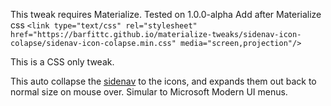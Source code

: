 This tweak requires Materialize. Tested on 1.0.0-alpha
Add after Materialize css
`<link type="text/css" rel="stylesheet" href="https://barfittc.github.io/materialize-tweaks/sidenav-icon-colapse/sidenav-icon-colapse.min.css" media="screen,projection"/>`

This is a CSS only tweak.

This auto collapse the [sidenav](http://next.materializecss.com/sidenav.html) to the icons, and expands them out back to normal size on mouse over. Simular to Microsoft Modern UI menus.

